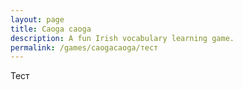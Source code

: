 ```yaml
---
layout: page
title: Caoga caoga
description: A fun Irish vocabulary learning game.
permalink: /games/caogacaoga/тест
---
```


Тест
